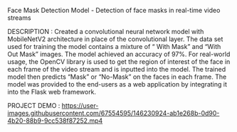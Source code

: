 Face Mask Detection Model - Detection of face masks in  real-time video streams

DESCRIPTION : Created a convolutional neural network model with MobileNetV2 architecture in place of the convolutional layer.
The data set used for training the model contains a mixture of “ With Mask” and “With Out Mask” images.
The model achieved an accuracy of 97%.
For real-world usage, the OpenCV library is used to get the region of interest of the face in each frame of the video stream and is inputted into the model.
The trained model then predicts “Mask” or “No-Mask” on the faces in each frame.
The model was provided to the end-users as a web application by integrating it into the Flask web framework.

PROJECT DEMO :
https://user-images.githubusercontent.com/67554595/146230924-ab1e268b-0d90-4b20-88b9-9cc538f87252.mp4

